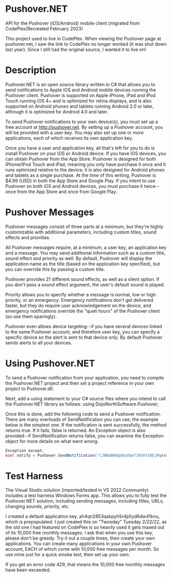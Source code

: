 # Pushover.NET
API for the Pushover (iOS/Android) mobile client (migrated from CodePlex/Recreated February 2023)

This project used to live in CodePlex. When viewing the Pushover page at pushover.net, I saw the link to CodePlex no longer worked (it was shut down last year). Since I still had the original source, I wanted it to live on!

# Description
Pushover.NET is an open source library written in C# that allows you to send notifications to Apple iOS and Android mobile devices running the Pushover client. Pushover is supported on Apple iPhone, iPad and iPod Touch running iOS 4+ and is optimized for retina displays, and is also supported on Android phones and tablets running Android 2.0 or later, although it is optimized for Android 4.0 and later.

To send Pushover notifications to your own device(s), you must set up a free account at http://pushover.net. By setting up a Pushover account, you will be provided with a user key. You may also set up one or more applications, each of which receives its own application key.

Once you have a user and application key, all that's left for you to do is install Pushover on your iOS or Android device. If you have iOS devices, you can obtain Pushover from the App Store. Pushover is designed for both iPhone/iPod Touch and iPad, meaning you only have purchase it once and it runs optimized relative to the device; it is also designed for Android phones and tablets as a single purchase. At the time of this writing, Pushover is $4.99 (USD) in both the App Store and Google Play. If you intent to use Pushover on both iOS and Android devices, you must purchase it twice--once from the App Store and once from Google Play.

# Pushover Messages

Pushover messages consist of three parts at a minimum, but they're highly customizable with additional parameters, including custom titles, sound effects and priorities.

All Pushover messages require, at a minimum, a user key, an application key and a message. You may send additional information such as a custom title, sound effect and priority as well. By default, Pushover will display the application name as the title (based on the application key specified), but you can override this by passing a custom title.

Pushover provides 21 different sound effects, as well as a silent option. If you don't pass a sound effect argument, the user's default sound is played.

Priority allows you to specify whether a message is normal, low or high priority, or an emergency. Emergency notifications don't get delivered faster, but they do require user acknowledgement on the device, and emergency notifications override the "quiet hours" of the Pushover client (so use them sparingly).

Pushover even allows device targeting--if you have several devices linked to the same Pushover account, and therefore user key, you can specify a specific device so the alert is sent to that device only. By default Pushover sends alerts to all your devices.

# Using Pushover.NET

To send a Pushover notification from your application, you need to compile the Pushover.NET project and then set a project reference in your own project to Pushover.dll.

Next, add a using statement to your C# source files where you intend to call the Pushover.NET library as follows:  using DojoNorthSoftware.Pushover;

Once this is done, add the following code to send a Pushover notification. There are many overloads of SendNotification you can use; the example below is the simplest one. If the notification is sent successfully, the method returns true. If it fails, false is returned. An Exception object is also provided--if SendNotification returns false, you can examine the Exception object for more details on what went wrong.

````csharp
Exception except;
bool notify = Pushover.SendNotification("LJNNaBNdqGKaVQeT38V8Y58EjMqA4d", "YOUR_USER_KEY_HERE", "This is my first Pushover notification using Microsoft Visual Studio!", out except);
````

# Test Harness

The Visual Studio solution (imported/tested in VS 2022 Community) includes a test harness Windows Forms app. This allows you to fully test the Pushover.NET solution, including sending messages, including titles, URLs, changing sounds, priority, etc.

I created a default application key, ah4qn2853qakpyh5r4p5yd6dw41knu, which is prepopulated. I just created this on "Twosday" Tuesday 2/22/22, as the old one I had featured on CodePlex is so heavily used it gets maxed out of its 10,000 free monthly messages. I ask that when you use this key, please don't be greedy. Try it out a couple times, then create your own applications. You can create many applications in your own Pushover account, EACH of which come with 10,000 free messages per month. So use mine just for a quick smoke test, then set up your own.

If you get an error code 429, that means the 10,000 free monthly messages have been exceeded.
